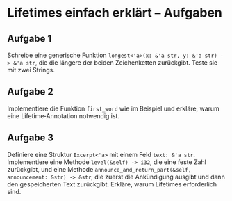 # Lifetimes einfach erklärt – Aufgaben

## Aufgabe 1
Schreibe eine generische Funktion `longest<'a>(x: &'a str, y: &'a str) -> &'a str`, die die längere der beiden Zeichenketten zurückgibt. Teste sie mit zwei Strings.

## Aufgabe 2
Implementiere die Funktion `first_word` wie im Beispiel und erkläre, warum eine Lifetime‑Annotation notwendig ist.

## Aufgabe 3
Definiere eine Struktur `Excerpt<'a>` mit einem Feld `text: &'a str`. Implementiere eine Methode `level(&self) -> i32`, die eine feste Zahl zurückgibt, und eine Methode `announce_and_return_part(&self, announcement: &str) -> &str`, die zuerst die Ankündigung ausgibt und dann den gespeicherten Text zurückgibt. Erkläre, warum Lifetimes erforderlich sind.

